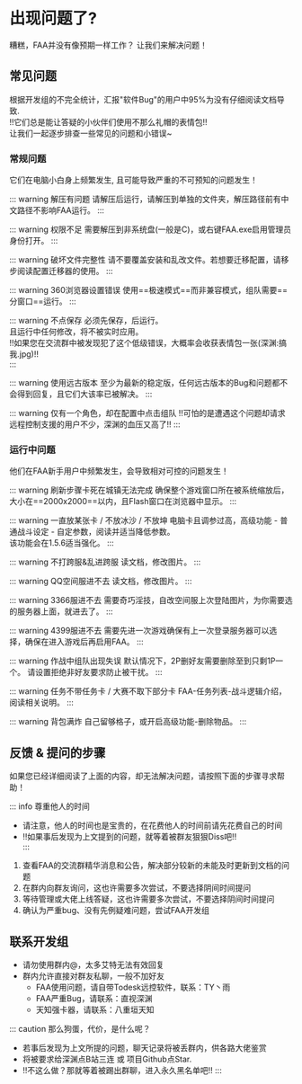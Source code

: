 # 出现问题了?

糟糕，FAA并没有像预期一样工作？
让我们来解决问题！

## 常见问题

根据开发组的不完全统计，汇报"软件Bug"的用户中95%为没有仔细阅读文档导致.  
!!它们总是能让答疑的小伙伴们使用不那么礼帽的表情包!!    
让我们一起逐步排查一些常见的问题和小错误~   

### 常规问题

它们在电脑小白身上频繁发生, 且可能导致严重的不可预知的问题发生！

::: warning 解压有问题
请解压后运行，请解压到单独的文件夹，解压路径前有中文路径不影响FAA运行。
:::

::: warning 权限不足
需要解压到非系统盘(一般是C)，或右键FAA.exe启用管理员身份打开。
:::

::: warning 破坏文件完整性
请不要覆盖安装和乱改文件。若想要迁移配置，请移步阅读配置迁移器的使用。
:::

::: warning 360浏览器设置错误
使用==极速模式==而非兼容模式，组队需要==分窗口==运行。
:::

::: warning 不点保存
必须先保存，后运行。  
且运行中任何修改，将不被实时应用。  
!!如果您在交流群中被发现犯了这个低级错误，大概率会收获表情包一张(深渊:搞我.jpg)!!  
:::

::: warning 使用远古版本
至少为最新的稳定版，任何远古版本的Bug和问题都不会得到回复，且它们大该率已被解决。
:::

::: warning  仅有一个角色，却在配置中点击组队
!!可怕的是遭遇这个问题却请求远程控制支援的用户不少，深渊的血压又高了!!
:::

### 运行中问题

他们在FAA新手用户中频繁发生，会导致相对可控的问题发生！

::: warning 刷新步骤卡死在城镇无法完成
确保整个游戏窗口所在被系统缩放后，大小在==2000x2000==以内，且Flash窗口在浏览器中显示。
:::

::: warning 一直放某张卡 / 不放冰沙 / 不放坤
电脑卡且调参过高，高级功能 - 普通战斗设定 - 自定参数，阅读并适当降低参数。  
该功能会在1.5.6适当强化。
:::

::: warning 不打跨服&乱进跨服
读文档，修改图片。
:::

::: warning QQ空间服进不去
读文档，修改图片。
:::

::: warning 3366服进不去
需要奇巧淫技，自改空间服上次登陆图片，为你需要选的服务器上面，就进去了。
:::

::: warning 4399服进不去
需要先进一次游戏确保有上一次登录服务器可以选择，确保在进入游戏后再启用FAA。
:::

::: warning 作战中组队出现失误
默认情况下，2P删好友需要删除至到只剩1P一个。
请设置拒绝非好友要求防止被干扰。
:::

::: warning 任务不带任务卡 / 大赛不取下部分卡
FAA-任务列表-战斗逻辑介绍，阅读相关说明。
:::

::: warning 背包满炸
自己留够格子，或开启高级功能-删除物品。
:::


## 反馈 & 提问的步骤

如果您已经详细阅读了上面的内容，却无法解决问题，请按照下面的步骤寻求帮助！  

::: info 尊重他人的时间
* 请注意，他人的时间也是宝贵的，在花费他人的时间前请先花费自己的时间
* !!如果事后发现为上文提到的问题，就等着被群友狠狠Diss吧!!  
:::

1. 查看FAA的交流群精华消息和公告，解决部分较新的未能及时更新到文档的问题
2. 在群内向群友询问，这也许需要多次尝试，不要选择阴间时间提问
3. 等待管理或大佬上线答疑，这也许需要多次尝试，不要选择阴间时间提问
4. 确认为严重bug、没有先例疑难问题，尝试FAA开发组

## 联系开发组

- 请勿使用群内@，太多艾特无法有效回复
- 群内允许直接对群友私聊，一般不加好友
    - FAA使用问题，请自带Todesk远控软件，联系：TY丶雨
    - FAA严重Bug，请联系：直视深渊
    - 天知强卡器，请联系：八重垣天知

::: caution 那么狗蛋，代价，是什么呢？
* 若事后发现为上文所提的问题，聊天记录将被丢群内，供各路大佬鉴赏
* 将被要求给深渊点B站三连 或 项目Github点Star.
* !!不这么做？那就等着被踢出群聊，进入永久黑名单吧!!
:::